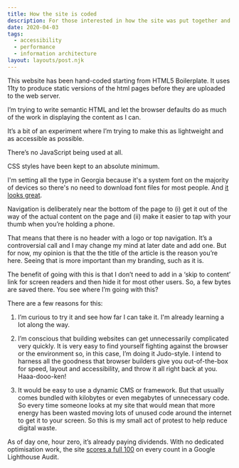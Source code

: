 ```yaml
---
title: How the site is coded
description: For those interested in how the site was put together and why it looks like it does. Here goes…
date: 2020-04-03
tags:
  - accessibility
  - performance
  - information architecture
layout: layouts/post.njk
---
```


This website has been hand-coded starting from HTML5 Boilerplate. It uses 11ty to produce static versions of the html pages before they are uploaded to the web server.

I’m trying to write semantic HTML and let the browser defaults do as much of the work in displaying the content as I can.

It’s a bit of an experiment where I’m trying to make this as lightweight and as accessible as possible. 

There’s no JavaScript being used at all.

CSS styles have been kept to an absolute minimum.

I'm setting all the type in Georgia because it's a system font on the majority of devices so there's no need to download font files for most people. And [it looks great](https://twitter.com/jensimmons/status/1250131896320888832).

Navigation is deliberately near the bottom of the page to (i) get it out of the way of the actual content on the page and (ii) make it easier to tap with your thumb when you’re holding a phone.

That means that there is no header with a logo or top navigation. It’s a controversial call and I may change my mind at later date and add one. But for now, my opinion is that the the title of the article is the reason you’re here. Seeing that is more important than my branding, such as it is.

The benefit of going with this is that I don’t need to add in a ‘skip to content’ link for screen readers and then hide it for most other users. So, a few bytes are saved there. You see where I’m going with this?


There are a few reasons for this:

1. I’m curious to try it and see how far I can take it. I'm already learning a lot along the way.

2. I’m conscious that building websites can get unnecessarily complicated very quickly. It is very easy to find yourself fighting against the browser or the environment so, in this case, I’m doing it Judo-style. I intend to harness all the goodness that browser builders give you out-of-the-box for speed, layout and accessibility, and throw it all right back at you. Haaa-dooo-ken!

3. It would be easy to use a dynamic CMS or framework. But that usually comes bundled with kilobytes or even megabytes of unnecessary code. So every time someone looks at my site that would mean that more energy has been wasted moving lots of unused code around the internet to get it to your screen. So this is my small act of protest to help reduce digital waste.


As of day one, hour zero, it’s already paying dividends. With no dedicated optimisation work, the site [scores a full 100](https://twitter.com/liamjnugent/status/1246061994169466881?s=21) on every count in a Google Lighthouse Audit.

